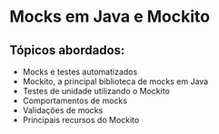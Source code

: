 # Mocks em Java e Mockito

## Tópicos abordados:

- Mocks e testes automatizados
- Mockito, a principal biblioteca de mocks em Java
- Testes de unidade utilizando o Mockito
- Comportamentos de mocks
- Validações de mocks
- Principais recursos do Mockito 